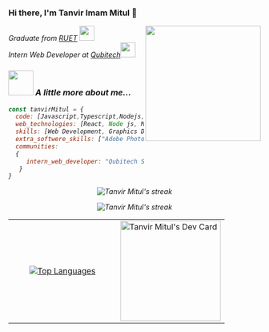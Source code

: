 ### Hi there, I'm Tanvir Imam Mitul 👋
<img align='right' src="https://media.giphy.com/media/lq4OYg1yffhDdrnL39/giphy.gif" width="230">
<p><em>Graduate from <a href="https://www.ruet.ac.bd/">RUET</a> <img src="https://media.giphy.com/media/fYSnHlufseco8Fh93Z/giphy.gif" width="30">
 </br> Intern Web Developer at <a href="https://qubitechbd.com/"> Qubitech</a><img src="https://media.giphy.com/media/WUlplcMpOCEmTGBtBW/giphy.gif" width="30"> 
 </br></p>

 ### <img src="https://media.giphy.com/media/VgCDAzcKvsR6OM0uWg/giphy.gif" width="50"> A little more about me...  
```javascript
const tanvirMitul = {
  code: [Javascript,Typescript,Nodejs, HTML, CSS, Python],
  web_technologies: [React, Node js, Mern stack,  Git, Github],
  skills: [Web Development, Graphics Design,  Video Editing],
  extra_softwere_skills: ["Adobe Photoshop", "Adobe Premieer Pro", "Adobe Illustrator",],
  communities: 
  {  
     intern_web_developer: "Qubitech Solutions",
   }
}
```

<p align="center" width="500" height="300"><img align="center" src="https://github-readme-streak-stats.herokuapp.com/?user=tanvirim&theme=radical" alt="Tanvir Mitul's streak" /> </p>
 <p align="center"><img src="https://github-readme-stats.vercel.app/api?username=tanvirim&show_icons=true&theme=radical" alt="Tanvir Mitul's streak" /></p>


<table align="center">
  <tr>
    <td align="center" width="50%">
    <p >
      <a href="https://github.com/tanvirim">
       <img src="https://github-readme-stats.vercel.app/api/top-langs/?username=tanvirim&theme=radical" alt="Top Languages" />
        </a>
     </p>
    </td align="center">
    <td width="50%">
      <a  href="https://app.daily.dev/tanvirim">
        <img src="https://api.daily.dev/devcards/f8d4925d40ee4e31870be2bddc6d4e78.png?r=cgi" width="200" alt="Tanvir Mitul's Dev Card" />
      </a>
    </td>
  </tr>
</table>




